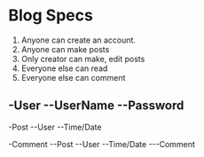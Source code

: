 # Blog Specs

1. Anyone can create an account.
2. Anyone can make posts
3. Only creator can make, edit posts
4. Everyone else can read
5. Everyone else can comment

-User
--UserName
--Password
--

-Post
--User
--Time/Date

-Comment
--Post
--User
--Time/Date
---Comment
